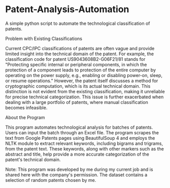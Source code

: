 # Patent-Analysis-Automation
A simple python script to automate the technological classification of patents.

Problem with Existing Classifications

Current CPC/IPC classifications of patents are often vague and provide limited insight into the technical domain of the patent. For example, the classification code for patent US9043608B2-G06F21/81 stands for "Protecting specific internal or peripheral components, in which the protection of a component leads to protection of the entire computer by operating on the power supply, e.g., enabling or disabling power-on, sleep, or resume operations." However, the patent itself discusses a method for cryptographic computation, which is its actual technical domain. This distinction is not evident from the existing classification, making it unreliable for precise technical categorization. This issue is further exacerbated when dealing with a large portfolio of patents, where manual classification becomes infeasible.

About the Program

This program automates technological analysis for batches of patents. Users can input the batch through an Excel file. The program scrapes the text from Google Patents pages using BeautifulSoup 4 and employs the NLTK module to extract relevant keywords, including bigrams and trigrams, from the patent text. These keywords, along with other markers such as the abstract and title, help provide a more accurate categorization of the patent's technical domain. 

Note: This program was developed by me during my current job and is shared here with the company's permission. The dataset contains a selection of random patents chosen by me.
